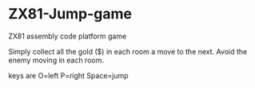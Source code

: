 # ZX81-Jump-game
 ZX81 assembly code platform game

Simply collect all the gold ($) in each room a move to the next. Avoid the enemy moving in each room.

keys are O=left P=right Space=jump
